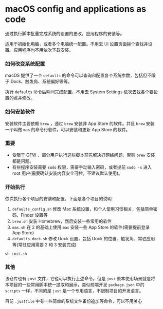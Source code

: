 # macOS config and applications as code

通过执行脚本批量完成系统的设置的更改，应用程序的安装等。

适用于初始化电脑，或者多个电脑统一配置。不用去 UI 设置页面挨个查找并设置。应用程序也不用依次下载安装。

### 如何改变系统配置

macOS 提供了一个 `defaults` 的命令可以查询和配置各个系统参数，包括但不限于 Dock、触发角、系统偏好等等。

执行 `defaults` 命令后瞬间完成配置，不用去 System Settings 依次去找各个要设置的点并修改。

### 如何安装软件

安装软件主要依赖 `brew` ，通过 `brew` 安装非 App Store 的软件。并且 `brew` 安装一个叫做 `mas` 的命令行软件，可以安装和更新 App Store 的软件。

### 重要

- 受限于 GFW ，部分用户执行这些脚本前先解决好网络问题，否则 `brew` 安装都是问题。
- 有些程序安装需要 `sudo` 权限，需要手动输入密码，或者提前 `sudo -s` 进入 root 用户(需要确认安装内容安全可控，不建议默认使用)。


### 开始执行

依次执行各个项目的安装和配置，下面是各个项目的说明

1. `defaults_config.sh` 修改 Mac 系统设置，和个人使用习惯相关，包括简单密码、Finder 设置等
2. `brew.sh` 安装 Homebrew，然后安装一些常用的软件
3. `mas.sh` 在 2 的基础上使用 `mas` 安装一些 App Store 的软件(需要提前登录 App Store)
4. `defaults_dock.sh` 修改 Dock 设置，包括 Dock 的位置、触发角、常驻应用等(常驻应用需要 2 和 3 安装完成)

```shell
sh init.sh
```

### 其他

该仓库也有 `just` 文件，它也可以执行上述命令，但是 `just` 原本使用场景就是将本项目的一些常用脚本统一提取和展示，类似前端开发 `package.json` 中的 `scripts` 一样，不同的是 `just` 是一个专用语言，不限制项目的开发语言。

目前 `.justfile` 中有一些简单的系统文件备份追加等命令，可以不用关心
